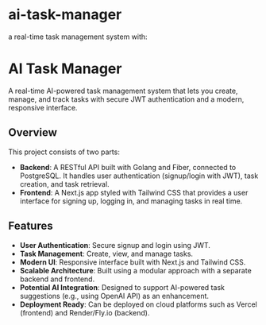 # ai-task-manager
 a real-time task management system with:
# AI Task Manager

A real-time AI-powered task management system that lets you create, manage, and track tasks with secure JWT authentication and a modern, responsive interface.

## Overview

This project consists of two parts:

- **Backend**: A RESTful API built with Golang and Fiber, connected to PostgreSQL. It handles user authentication (signup/login with JWT), task creation, and task retrieval.
- **Frontend**: A Next.js app styled with Tailwind CSS that provides a user interface for signing up, logging in, and managing tasks in real time.

## Features

- **User Authentication**: Secure signup and login using JWT.
- **Task Management**: Create, view, and manage tasks.
- **Modern UI**: Responsive interface built with Next.js and Tailwind CSS.
- **Scalable Architecture**: Built using a modular approach with a separate backend and frontend.
- **Potential AI Integration**: Designed to support AI-powered task suggestions (e.g., using OpenAI API) as an enhancement.
- **Deployment Ready**: Can be deployed on cloud platforms such as Vercel (frontend) and Render/Fly.io (backend).


